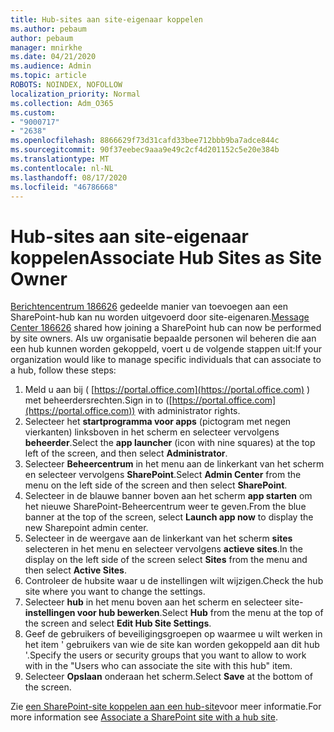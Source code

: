 ```yaml
---
title: Hub-sites aan site-eigenaar koppelen
ms.author: pebaum
author: pebaum
manager: mnirkhe
ms.date: 04/21/2020
ms.audience: Admin
ms.topic: article
ROBOTS: NOINDEX, NOFOLLOW
localization_priority: Normal
ms.collection: Adm_O365
ms.custom:
- "9000717"
- "2638"
ms.openlocfilehash: 8866629f73d31cafd33bee712bbb9ba7adce844c
ms.sourcegitcommit: 90f37eebec9aaa9e49c2cf4d201152c5e20e384b
ms.translationtype: MT
ms.contentlocale: nl-NL
ms.lasthandoff: 08/17/2020
ms.locfileid: "46786668"
---
```

# <a name="associate-hub-sites-as-site-owner"></a><span data-ttu-id="c4301-102">Hub-sites aan site-eigenaar koppelen</span><span class="sxs-lookup"><span data-stu-id="c4301-102">Associate Hub Sites as Site Owner</span></span>

<span data-ttu-id="c4301-103">[Berichtencentrum 186626](https://admin.microsoft.com/Adminportal/Home?source=applauncher#/MessageCenter?id=MC186626) gedeelde manier van toevoegen aan een SharePoint-hub kan nu worden uitgevoerd door site-eigenaren.</span><span class="sxs-lookup"><span data-stu-id="c4301-103">[Message Center 186626](https://admin.microsoft.com/Adminportal/Home?source=applauncher#/MessageCenter?id=MC186626) shared how joining a SharePoint hub can now be performed by site owners.</span></span> <span data-ttu-id="c4301-104">Als uw organisatie bepaalde personen wil beheren die aan een hub kunnen worden gekoppeld, voert u de volgende stappen uit:</span><span class="sxs-lookup"><span data-stu-id="c4301-104">If your organization would like to manage specific individuals that can associate to a hub, follow these steps:</span></span> 

1. <span data-ttu-id="c4301-105">Meld u aan bij ( [https://portal.office.com](https://portal.office.com) ) met beheerdersrechten.</span><span class="sxs-lookup"><span data-stu-id="c4301-105">Sign in to ([https://portal.office.com](https://portal.office.com)) with administrator rights.</span></span>
2. <span data-ttu-id="c4301-106">Selecteer het **startprogramma voor apps** (pictogram met negen vierkanten) linksboven in het scherm en selecteer vervolgens **beheerder**.</span><span class="sxs-lookup"><span data-stu-id="c4301-106">Select the **app launcher** (icon with nine squares) at the top left of the screen, and then select **Administrator**.</span></span>
3. <span data-ttu-id="c4301-107">Selecteer **Beheercentrum** in het menu aan de linkerkant van het scherm en selecteer vervolgens **SharePoint**.</span><span class="sxs-lookup"><span data-stu-id="c4301-107">Select **Admin Center** from the menu on the left side of the screen and then select **SharePoint**.</span></span>
4. <span data-ttu-id="c4301-108">Selecteer in de blauwe banner boven aan het scherm **app starten** om het nieuwe SharePoint-Beheercentrum weer te geven.</span><span class="sxs-lookup"><span data-stu-id="c4301-108">From the blue banner at the top of the screen, select **Launch app now** to display the new Sharepoint admin center.</span></span>
5. <span data-ttu-id="c4301-109">Selecteer in de weergave aan de linkerkant van het scherm **sites** selecteren in het menu en selecteer vervolgens **actieve sites**.</span><span class="sxs-lookup"><span data-stu-id="c4301-109">In the display on the left side of the screen select **Sites** from the menu and then select **Active Sites**.</span></span>
6. <span data-ttu-id="c4301-110">Controleer de hubsite waar u de instellingen wilt wijzigen.</span><span class="sxs-lookup"><span data-stu-id="c4301-110">Check the hub site where you want to change the settings.</span></span>
7. <span data-ttu-id="c4301-111">Selecteer **hub** in het menu boven aan het scherm en selecteer site- **instellingen voor hub bewerken**.</span><span class="sxs-lookup"><span data-stu-id="c4301-111">Select **Hub** from the menu at the top of the screen and select **Edit Hub Site Settings**.</span></span>
8. <span data-ttu-id="c4301-112">Geef de gebruikers of beveiligingsgroepen op waarmee u wilt werken in het item ' gebruikers van wie de site kan worden gekoppeld aan dit hub '.</span><span class="sxs-lookup"><span data-stu-id="c4301-112">Specify the users or security groups that you want to allow to work with in the "Users who can associate the site with this hub" item.</span></span>
9. <span data-ttu-id="c4301-113">Selecteer **Opslaan** onderaan het scherm.</span><span class="sxs-lookup"><span data-stu-id="c4301-113">Select **Save** at the bottom of the screen.</span></span>

<span data-ttu-id="c4301-114">Zie [een SharePoint-site koppelen aan een hub-site](https://support.office.com/article/associate-a-sharepoint-site-with-a-hub-site-ae0009fd-af04-4d3d-917d-88edb43efc05)voor meer informatie.</span><span class="sxs-lookup"><span data-stu-id="c4301-114">For more information see [Associate a SharePoint site with a hub site](https://support.office.com/article/associate-a-sharepoint-site-with-a-hub-site-ae0009fd-af04-4d3d-917d-88edb43efc05).</span></span> 